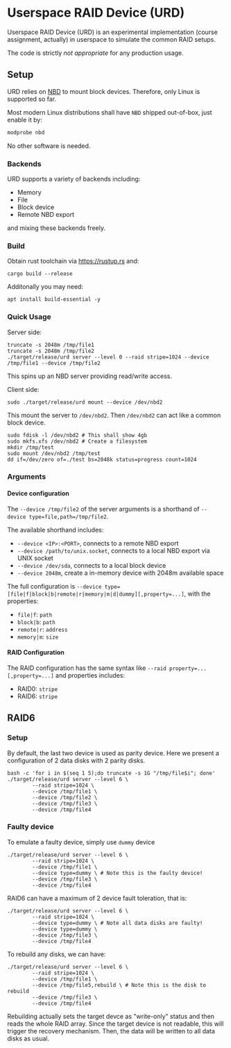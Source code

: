 # Userspace RAID Device (URD)

Userspace RAID Device (URD) is an experimental implementation (course assignment, actually) in userspace to simulate the common RAID setups.

The code is strictly _not appropriate_ for any production usage.

## Setup

URD relies on [NBD](https://docs.kernel.org/admin-guide/blockdev/nbd.html) to mount block devices. Therefore, only Linux is supported so far.

Most modern Linux distributions shall have `NBD` shipped out-of-box, just enable it by:

```bash
modprobe nbd
```

No other software is needed.

### Backends

URD supports a variety of backends including:

- Memory
- File
- Block device
- Remote NBD export

and mixing these backends freely.

### Build

Obtain rust toolchain via https://rustup.rs and:

```
cargo build --release
```

Additonally you may need:

```
apt install build-essential -y
```

### Quick Usage

Server side:

```
truncate -s 2048m /tmp/file1
truncate -s 2048m /tmp/file2
./target/release/urd server --level 0 --raid stripe=1024 --device /tmp/file1 --device /tmp/file2
```

This spins up an NBD server providing read/write access.

Client side:

```
sudo ./target/release/urd mount --device /dev/nbd2
```

This mount the server to `/dev/nbd2`. Then `/dev/nbd2` can act like a common block device.

```
sudo fdisk -l /dev/nbd2 # This shall show 4gb
sudo mkfs.xfs /dev/nbd2 # Create a filesystem
mkdir /tmp/test
sudo mount /dev/nbd2 /tmp/test
dd if=/dev/zero of=./test bs=2048k status=progress count=1024
```

### Arguments 

#### Device configuration

The `--device /tmp/file2` of the server arguments is a shorthand of `--device type=file,path=/tmp/file2`.

The available shorthand includes:

- `--device <IP>:<PORT>`, connects to a remote NBD export
- `--device /path/to/unix.socket`, connects to a local NBD export via UNIX socket
- `--device /dev/sda`, connects to a local block device
- `--device 2048m`, create a in-memory device with 2048m available space

The full configuration is `--device type=[file|f|block|b|remote|r|memory|m|d|dummy][,property=...]`, with the properties:

- `file|f`: `path`
- `block|b`: `path`
- `remote|r`: `address`
- `memory|m`: `size`

#### RAID Configuration

The RAID configuration has the same syntax like `--raid property=...[,property=...]` and properties includes:

- RAID0: `stripe`
- RAID6: `stripe`

## RAID6

### Setup

By default, the last two device is used as parity device. Here we present a configuration of 2 data disks with 2 parity disks.

```
bash -c 'for i in $(seq 1 5);do truncate -s 1G "/tmp/file$i"; done'
./target/release/urd server --level 6 \
        --raid stripe=1024 \
        --device /tmp/file1 \
        --device /tmp/file2 \
        --device /tmp/file3 \
        --device /tmp/file4
```

### Faulty device

To emulate a faulty device, simply use `dummy` device

```
./target/release/urd server --level 6 \
        --raid stripe=1024 \
        --device /tmp/file1 \
        --device type=dummy \ # Note this is the faulty device!
        --device /tmp/file3 \
        --device /tmp/file4
```

RAID6 can have a maximum of 2 device fault toleration, that is:

```
./target/release/urd server --level 6 \
        --raid stripe=1024 \
        --device type=dummy \ # Note all data disks are faulty!
        --device type=dummy \
        --device /tmp/file3 \
        --device /tmp/file4
```

To rebuild any disks, we can have:

```
./target/release/urd server --level 6 \
        --raid stripe=1024 \
        --device /tmp/file1 \
        --device /tmp/file5,rebuild \ # Note this is the disk to rebuild
        --device /tmp/file3 \
        --device /tmp/file4
```

Rebuilding actually sets the target devce as "write-only" status and then reads the whole RAID array. Since the target device is not readable, this will trigger the recovery mechanism. Then, the data will be written to all data disks as usual.